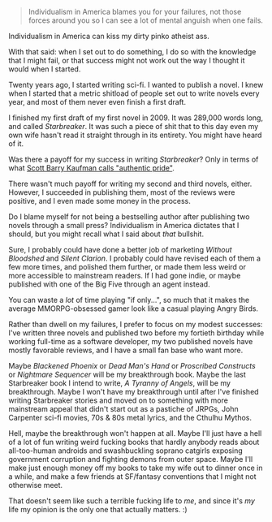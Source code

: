 

> Individualism in America blames you for your failures, not those forces around you so I can see a lot of mental anguish when one fails.

Individualism in America can kiss my dirty pinko atheist ass.

With that said: when I set out to do something, I do so with the knowledge that I might fail, or that success might not work out the way I thought it would when I started.

Twenty years ago, I started writing sci-fi. I wanted to publish a novel. I knew when I started that a metric shitload of people set out to write novels every year, and most of them never even finish a first draft.

I finished my first draft of my first novel in 2009. It was 289,000 words long, and called *Starbreaker*. It was such a piece of shit that to this day even my own wife hasn't read it straight through in its entirety. You might have heard of it.

Was there a payoff for my success in writing *Starbreaker*? Only in terms of what [Scott Barry Kaufman calls "authentic pride"](https://www.psychologytoday.com/blog/beautiful-minds/201207/pride-and-creativity).

There wasn't much payoff for writing my second and third novels, either. However, I succeeded in publishing them, most of the reviews were positive, and I even made some money in the process.

Do I blame myself for not being a bestselling author after publishing two novels through a small press? Individualism in America dictates that I should, but you might recall what I said about *that* bullshit.

Sure, I probably could have done a better job of marketing *Without Bloodshed* and *Silent Clarion*. I probably could have revised each of them a few more times, and polished them further, or made them less weird or more accessible to mainstream readers. If I had gone indie, or maybe published with one of the Big Five through an agent instead.

You can waste a *lot* of time playing "if only...", so much that it makes the average MMORPG-obsessed gamer look like a casual playing Angry Birds.

Rather than dwell on my failures, I prefer to focus on my modest successes: I've written three novels and published two before my fortieth birthday while working full-time as a software developer, my two published novels have mostly favorable reviews, and I have a small fan base who want more.

Maybe *Blackened Phoenix* or *Dead Man's Hand* or *Proscribed Constructs* or *Nightmare Sequencer* will be my breakthrough book. Maybe the last Starbreaker book I intend to write, *A Tyranny of Angels*, will be my breakthrough. Maybe I won't have my breakthrough until after I've finished writing Starbreaker stories and moved on to something with more mainstream appeal that didn't start out as a pastiche of JRPGs, John Carpenter sci-fi movies, 70s & 80s metal lyrics, and the Cthulhu Mythos.

Hell, maybe the breakthrough won't happen at all. Maybe I'll just have a hell of a lot of fun writing weird fucking books that hardly anybody reads about all-too-human androids and swashbuckling soprano catgirls exposing government corruption and fighting demons from outer space. Maybe I'll make just enough money off my books to take my wife out to dinner once in a while, and make a few friends at SF/fantasy conventions that I might not otherwise meet.

That doesn't seem like such a terrible fucking life to *me*, and since it's *my* life my opinion is the only one that actually matters. :)